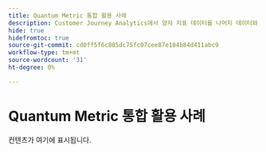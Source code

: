 ```yaml
---
title: Quantum Metric 통합 활용 사례
description: Customer Journey Analytics에서 양자 지표 데이터를 나머지 데이터와 결합하는 방법에 대해 알아봅니다.
hide: true
hidefromtoc: true
source-git-commit: cd0ff5f6c805dc75fc07cee87e104b84d411abc9
workflow-type: tm+mt
source-wordcount: '31'
ht-degree: 0%

---
```


# Quantum Metric 통합 활용 사례

컨텐츠가 여기에 표시됩니다.
